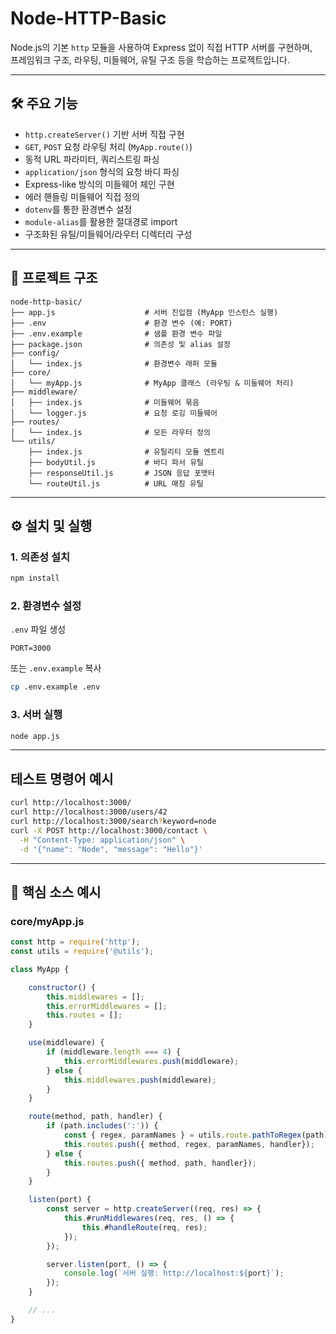 # Node-HTTP-Basic

Node.js의 기본 `http` 모듈을 사용하여 Express 없이 직접 HTTP 서버를 구현하며,  
프레임워크 구조, 라우팅, 미들웨어, 유틸 구조 등을 학습하는 프로젝트입니다.

---

## 🛠 주요 기능

- `http.createServer()` 기반 서버 직접 구현
- `GET`, `POST` 요청 라우팅 처리 (`MyApp.route()`)
- 동적 URL 파라미터, 쿼리스트링 파싱
- `application/json` 형식의 요청 바디 파싱
- Express-like 방식의 미들웨어 체인 구현
- 에러 핸들링 미들웨어 직접 정의
- `dotenv`를 통한 환경변수 설정
- `module-alias`를 활용한 절대경로 import
- 구조화된 유틸/미들웨어/라우터 디렉터리 구성

---

## 📁 프로젝트 구조

```text
node-http-basic/
├── app.js                    # 서버 진입점 (MyApp 인스턴스 실행)
├── .env                      # 환경 변수 (예: PORT)
├── .env.example              # 샘플 환경 변수 파일
├── package.json              # 의존성 및 alias 설정
├── config/
│   └── index.js              # 환경변수 래퍼 모듈
├── core/
│   └── myApp.js              # MyApp 클래스 (라우팅 & 미들웨어 처리)
├── middleware/
│   ├── index.js              # 미들웨어 묶음
│   └── logger.js             # 요청 로깅 미들웨어
├── routes/
│   └── index.js              # 모든 라우터 정의
└── utils/
    ├── index.js              # 유틸리티 모듈 엔트리
    ├── bodyUtil.js           # 바디 파서 유틸
    ├── responseUtil.js       # JSON 응답 포맷터
    └── routeUtil.js          # URL 매칭 유틸
```

---

## ⚙️ 설치 및 실행

### 1. 의존성 설치

```bash
npm install
```

### 2. 환경변수 설정

`.env` 파일 생성

```env
PORT=3000
```

또는 `.env.example` 복사

```bash
cp .env.example .env
```

### 3. 서버 실행

```bash
node app.js
```

---

## 테스트 명령어 예시

```bash
curl http://localhost:3000/
curl http://localhost:3000/users/42
curl http://localhost:3000/search?keyword=node
curl -X POST http://localhost:3000/contact \
  -H "Content-Type: application/json" \
  -d '{"name": "Node", "message": "Hello"}'
```

---

## 🧩 핵심 소스 예시

### core/myApp.js

```js
const http = require('http');
const utils = require('@utils');

class MyApp {

    constructor() {
        this.middlewares = [];
        this.errorMiddlewares = [];
        this.routes = []; 
    }

    use(middleware) {
        if (middleware.length === 4) {
            this.errorMiddlewares.push(middleware);
        } else {
            this.middlewares.push(middleware);
        }
    }

    route(method, path, handler) {
        if (path.includes(':')) {
            const { regex, paramNames } = utils.route.pathToRegex(path);
            this.routes.push({ method, regex, paramNames, handler});        
        } else {
            this.routes.push({ method, path, handler});
        }
    }

    listen(port) {
        const server = http.createServer((req, res) => {
            this.#runMiddlewares(req, res, () => {
                this.#handleRoute(req, res);
            });
        });

        server.listen(port, () => {
            console.log(`서버 실행: http://localhost:${port}`);
        });
    }

    // ...
}
```